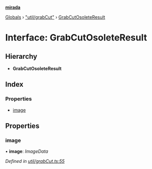**[mirada](../README.md)**

[Globals](../README.md) › ["util/grabCut"](../modules/_util_grabcut_.md) › [GrabCutOsoleteResult](_util_grabcut_.grabcutosoleteresult.md)

# Interface: GrabCutOsoleteResult

## Hierarchy

* **GrabCutOsoleteResult**

## Index

### Properties

* [image](_util_grabcut_.grabcutosoleteresult.md#image)

## Properties

###  image

• **image**: *ImageData*

*Defined in [util/grabCut.ts:55](https://github.com/cancerberoSgx/mirada/blob/cd60774/mirada/src/util/grabCut.ts#L55)*